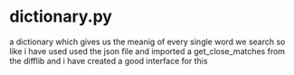 # dictionary.py
a dictionary which gives us the meanig of every single word we search so like  i have used used the json file and imported a get_close_matches from the difflib and i have created a good interface for this  
